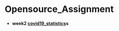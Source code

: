 # Opensource_Assignment

- #### week2  [covid19_statistics](https://github.com/kim001hs/Opensource_Assignment/blob/main/covid19_statistics/covid19_statistics.md)s